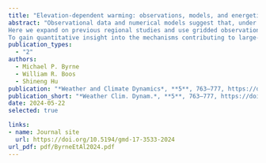 ```yaml
---
title: "Elevation-dependent warming: observations, models, and energetic mechanisms"
abstract: "Observational data and numerical models suggest that, under climate change, elevated land surfaces warm faster than non-elevated ones. Proposed drivers of this “elevation-dependent warming” (EDW) include surface albedo and water vapour feedbacks, the temperature dependence of longwave emission, and aerosols. Yet the relative importance of each proposed mechanism both regionally and at large scales is unclear, highlighting an incomplete physical understanding of EDW.
Here we expand on previous regional studies and use gridded observations, atmospheric reanalysis, and a range of climate model simulations to investigate EDW over the historical period across the tropics and subtropics (40° S to 40° N). Observations, reanalysis, and fully coupled models exhibit annual mean warming trends (1959–2014), binned by surface elevation, which are larger over elevated surfaces and broadly consistent across datasets. EDW varies by season, with stronger observed signals in local winter and autumn. Analysis of large ensembles of single-forcing simulations (1959–2005) suggests historical EDW is likely a forced response of the climate system rather than an artefact of internal variability and is primarily driven by increasing greenhouse gas concentrations.
To gain quantitative insight into the mechanisms contributing to large-scale EDW, a forcing–feedback framework based on top-of-atmosphere energy balance is applied to the fully coupled models. This framework identifies the Planck and surface albedo feedbacks as being robust drivers of EDW (i.e. enhancing warming over elevated surfaces), with energy transport by the atmospheric circulation also playing an important role. In contrast, water vapour and cloud feedbacks along with weaker radiative forcing in elevated regions oppose EDW. Implications of the results for understanding future EDW are discussed."
publication_types:
  - "2"
authors:
  - Michael P. Byrne
  - William R. Boos
  - Shineng Hu
publication: "*Weather and Climate Dynamics*, **5**, 763–777, https://doi.org/10.5194/wcd-5-763-2024"
publication_short: "*Weather Clim. Dynam.*, **5**, 763–777, https://doi.org/10.5194/wcd-5-763-2024"
date: 2024-05-22
selected: true

links:
- name: Journal site
  url: https://doi.org/10.5194/gmd-17-3533-2024
url_pdf: pdf/ByrneEtAl2024.pdf
---
```

